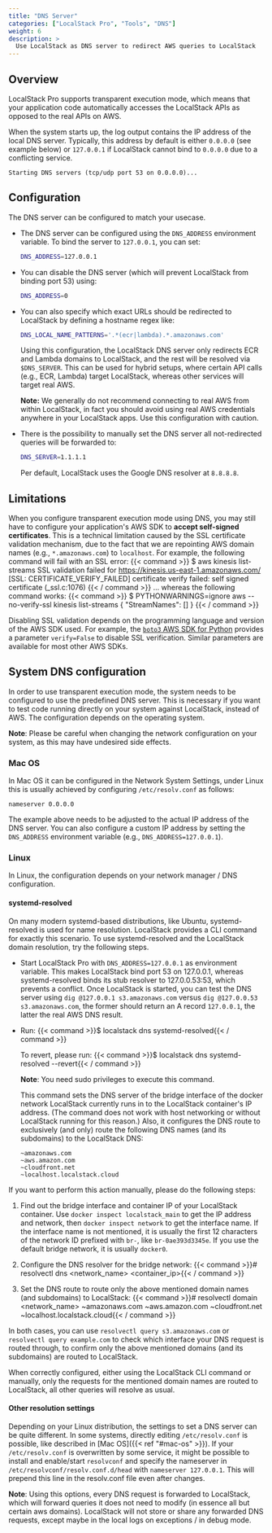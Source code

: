 ```yaml
---
title: "DNS Server"
categories: ["LocalStack Pro", "Tools", "DNS"]
weight: 6
description: >
  Use LocalStack as DNS server to redirect AWS queries to LocalStack
---
```


## Overview

LocalStack Pro supports transparent execution mode, which means that your application code automatically accesses the LocalStack APIs as opposed to the real APIs on AWS.

When the system starts up, the log output contains the IP address of the local DNS server. Typically, this address by default is either `0.0.0.0` (see example below) or `127.0.0.1` if LocalStack cannot bind to `0.0.0.0` due to a conflicting service.
```
Starting DNS servers (tcp/udp port 53 on 0.0.0.0)...
```

## Configuration

The DNS server can be configured to match your usecase.

* The DNS server can be configured using the `DNS_ADDRESS` environment variable.
    To bind the server to `127.0.0.1`, you can set:

    ```bash
    DNS_ADDRESS=127.0.0.1
    ```

* You can disable the DNS server (which will prevent LocalStack from binding port 53) using:

    ```bash
    DNS_ADDRESS=0
    ```

* You can also specify which exact URLs should be redirected to LocalStack by defining a hostname regex like:

    ```bash
    DNS_LOCAL_NAME_PATTERNS='.*(ecr|lambda).*.amazonaws.com'
    ```

    Using this configuration, the LocalStack DNS server only redirects ECR and Lambda domains to LocalStack, and the rest will be resolved via `$DNS_SERVER`. This can be used for hybrid setups, where certain API calls (e.g., ECR, Lambda) target LocalStack, whereas other services will target real AWS.

    **Note:** We generally do not recommend connecting to real AWS from within LocalStack, in fact you should avoid using real AWS credentials anywhere in your LocalStack apps. Use this configuration with caution.

* There is the possibility to manually set the DNS server all not-redirected queries will be forwarded to:

    ```bash
    DNS_SERVER=1.1.1.1
    ```

    Per default, LocalStack uses the Google DNS resolver at `8.8.8.8`.

## Limitations

When you configure transparent execution mode using DNS, you may still have to configure your application's AWS SDK to **accept self-signed certificates**. This is a technical limitation caused by the SSL certificate validation mechanism, due to the fact that we are repointing AWS domain names (e.g., `*.amazonaws.com`) to `localhost`. For example, the following command will fail with an SSL error:
{{< command >}}
$ aws kinesis list-streams
SSL validation failed for https://kinesis.us-east-1.amazonaws.com/ [SSL: CERTIFICATE_VERIFY_FAILED] certificate verify failed: self signed certificate (_ssl.c:1076)
{{< / command >}}
... whereas the following command works:
{{< command >}}
$ PYTHONWARNINGS=ignore aws --no-verify-ssl kinesis list-streams
{
    "StreamNames": []
}
{{< / command >}}

Disabling SSL validation depends on the programming language and version of the AWS SDK used. For example, the [`boto3` AWS SDK for Python](https://boto3.amazonaws.com/v1/documentation/api/latest/reference/core/session.html#boto3.session.Session.client) provides a parameter `verify=False` to disable SSL verification. Similar parameters are available for most other AWS SDKs.

## System DNS configuration

In order to use transparent execution mode, the system needs to be configured to use the predefined DNS server.
This is necessary if you want to test code running directly on your system against LocalStack, instead of AWS.
The configuration depends on the operating system.

**Note**: Please be careful when changing the network configuration on your system, as this may have undesired side effects.

### Mac OS

In Mac OS it can be configured in the Network System Settings, under Linux this is usually achieved by configuring `/etc/resolv.conf` as follows:
```
nameserver 0.0.0.0
```
The example above needs to be adjusted to the actual IP address of the DNS server. You can also configure a custom IP address by setting the `DNS_ADDRESS` environment variable (e.g., `DNS_ADDRESS=127.0.0.1`).

### Linux

In Linux, the configuration depends on your network manager / DNS configuration.

#### systemd-resolved

On many modern systemd-based distributions, like Ubuntu, systemd-resolved is used for name resolution.
LocalStack provides a CLI command for exactly this scenario.
To use systemd-resolved and the LocalStack domain resolution, try the following steps.

* Start LocalStack Pro with `DNS_ADDRESS=127.0.0.1` as environment variable.
This makes LocalStack bind port 53 on 127.0.0.1, whereas systemd-resolved binds its stub resolver to 127.0.0.53:53, which prevents a conflict.
Once LocalStack is started, you can test the DNS server using `dig @127.0.0.1 s3.amazonaws.com` versus `dig @127.0.0.53 s3.amazonaws.com`, the former should return an A record `127.0.0.1`, the latter the real AWS DNS result.

* Run:
    {{< command >}}$ localstack dns systemd-resolved{{< / command >}}

    To revert, please run:
    {{< command >}}$ localstack dns systemd-resolved --revert{{< / command >}}

    **Note**: You need sudo privileges to execute this command.

    This command sets the DNS server of the bridge interface of the docker network LocalStack currently runs in to the LocalStack container's IP address.
    (The command does not work with host networking or without LocalStack running for this reason.)
    Also, it configures the DNS route to exclusively (and only) route the following DNS names (and its subdomains) to the LocalStack DNS:

    ```
    ~amazonaws.com
    ~aws.amazon.com
    ~cloudfront.net
    ~localhost.localstack.cloud
    ```

If you want to perform this action manually, please do the following steps:

1. Find out the bridge interface and container IP of your LocalStack container.
Use `docker inspect localstack_main` to get the IP address and network, then `docker inspect network` to get the interface name.
If the interface name is not mentioned, it is usually the first 12 characters of the network ID prefixed with `br-`, like `br-0ae393d3345e`.
If you use the default bridge network, it is usually `docker0`.

2. Configure the DNS resolver for the bridge network:
    {{< command >}}# resolvectl dns <network_name> <container_ip>{{< / command >}}

3. Set the DNS route to route only the above mentioned domain names (and subdomains) to LocalStack:
    {{< command >}}# resolvectl domain <network_name> ~amazonaws.com ~aws.amazon.com ~cloudfront.net ~localhost.localstack.cloud{{< / command >}}

In both cases, you can use `resolvectl query s3.amazonaws.com` or `resolvectl query example.com` to check which interface your DNS request is routed through, to confirm only the above mentioned domains (and its subdomains) are routed to LocalStack.

When correctly configured, either using the LocalStack CLI command or manually, only the requests for the mentioned domain names are routed to LocalStack, all other queries will resolve as usual.

#### Other resolution settings

Depending on your Linux distribution, the settings to set a DNS server can be quite different.
In some systems, directly editing `/etc/resolv.conf` is possible, like described in [Mac OS]({{< ref "#mac-os" >}}).
If your `/etc/resolv.conf` is overwritten by some service, it might be possible to install and enable/start `resolvconf` and specify the nameserver in `/etc/resolvconf/resolv.conf.d/head` with `nameserver 127.0.0.1`.
This will prepend this line in the resolv.conf file even after changes.

**Note**: Using this options, every DNS request is forwarded to LocalStack, which will forward queries it does not need to modify (in essence all but certain aws domains).
LocalStack will not store or share any forwarded DNS requests, except maybe in the local logs on exceptions / in debug mode.
